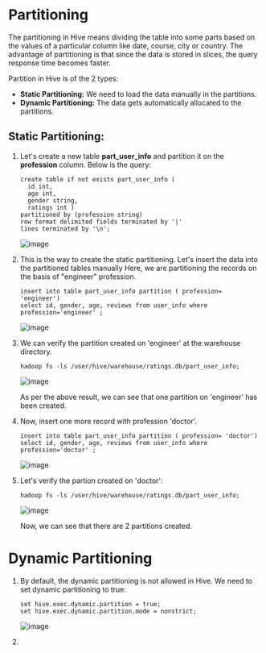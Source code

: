 # Partitioning

The partitioning in Hive means dividing the table into some parts based on the values of a particular column like date, course, city or country. The advantage of partitioning is that since the data is stored in slices, the query response time becomes faster.

Partition in Hive is of the 2 types:
- **Static Partitioning:** We need to load the data manually in the partitions.
- **Dynamic Partitioning:** The data gets automatically allocated to the partitions.

## Static Partitioning:
1. Let's create a new table **part_user_info** and partition it on the **profession** column. Below is the query:

    ````
    create table if not exists part_user_info (
      id int,
      age int,
      gender string,
      ratings int )
    partitioned by (profession string)
    row format delimited fields terminated by '|'
    lines terminated by '\n';
    ````
  
    ![image](https://user-images.githubusercontent.com/56078504/210304867-a04b19fa-9080-4cdb-b6e5-b237439059a7.png)

2. This is the way to create the static partitioning. Let's insert the data into the partitioned tables manually Here, we are partitioning the records on the basis of "engineer" profession.

   ````
   insert into table part_user_info partition ( profession= 'engineer')
   select id, gender, age, reviews from user_info where profession='engineer' ;
   ````
   ![image](https://user-images.githubusercontent.com/56078504/210305309-2feb88b9-1ea5-4dc0-86ba-03d80ec644dc.png)

3. We can verify the partition created on 'engineer' at the warehouse directory.

   ````
   hadoop fs -ls /user/hive/warehouse/ratings.db/part_user_info;
   ````
   
   ![image](https://user-images.githubusercontent.com/56078504/210305902-6c37e06b-24a1-45ba-9dd5-853f030577bb.png)

   As per the above result, we can see that one partition on 'engineer' has been created.
   
4. Now, insert one more record with profession 'doctor'.

   ````
   insert into table part_user_info partition ( profession= 'doctor')
   select id, gender, age, reviews from user_info where profession='doctor' ;
   ````
   
   ![image](https://user-images.githubusercontent.com/56078504/210306280-aa40ec4e-bf49-4e40-a4a2-dcb816d03000.png)

5. Let's verify the partion created on 'doctor':

   ````
   hadoop fs -ls /user/hive/warehouse/ratings.db/part_user_info;
   ````
   ![image](https://user-images.githubusercontent.com/56078504/210306444-a7c68012-f933-4a35-8341-98548a797896.png)

   
   Now, we can see that there are 2 partitions created.
   

# Dynamic Partitioning

1. By default, the dynamic partitioning is not allowed in Hive. We need to set dynamic partitioning to true:

   ````
   set hive.exec.dynamic.partition = true;
   set hive.exec.dynamic.partition.mode = nonstrict;
   ````
   ![image](https://user-images.githubusercontent.com/56078504/210308610-1a3090b7-aec5-4a46-b763-420e36995755.png)

2. 
   

